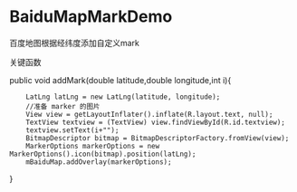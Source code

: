 # BaiduMapMarkDemo
百度地图根据经纬度添加自定义mark


关键函数

public void addMark(double latitude,double longitude,int i){

		LatLng latLng = new LatLng(latitude, longitude);
		//准备 marker 的图片  
		View view = getLayoutInflater().inflate(R.layout.text, null);
		TextView textview = (TextView) view.findViewById(R.id.textview);
		textview.setText(i+"");
		BitmapDescriptor bitmap = BitmapDescriptorFactory.fromView(view);
		MarkerOptions markerOptions = new MarkerOptions().icon(bitmap).position(latLng);  
		mBaiduMap.addOverlay(markerOptions);
}
